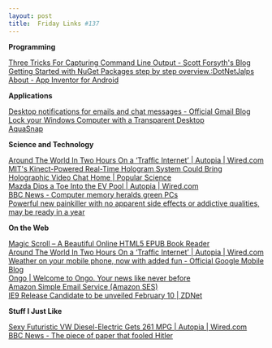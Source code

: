 ```yaml
---
layout: post
title:  Friday Links #137
---
```

**Programming**

[Three Tricks For Capturing Command Line Output - Scott Forsyth's Blog](http://weblogs.asp.net/owscott/archive/2011/01/23/three-tricks-for-capturing-command-line-output.aspx)   
[Getting Started with NuGet Packages step by step overview.:DotNetJalps ](http://jalpesh.blogspot.com/2011/01/getting-started-with-nuget-packages.html)   
[About - App Inventor for Android](http://appinventor.googlelabs.com/about/index.html)

**Applications**

[Desktop notifications for emails and chat messages - Official Gmail Blog](http://gmailblog.blogspot.com/2011/01/desktop-notifications-for-emails-and.html)   
[Lock your Windows Computer with a Transparent Desktop ](http://www.labnol.org/software/transparent-lock-for-windows/18570/)   
[AquaSnap ](http://www.nurgo-software.com/products/aquasnap)

**Science and Technology**

[Around The World In Two Hours On a ‘Traffic Internet’ | Autopia | Wired.com](http://www.wired.com/autopia/2011/01/drive-around-the-world-in-two-hours-on-the-traffic-internet/)   
[MIT's Kinect-Powered Real-Time Hologram System Could Bring Holographic Video Chat Home | Popular Science](http://www.popsci.com/technology/article/2011-01/mits-kinect-powered-live-video-hologram-system-brings-holographic-telepresence-closer)   
[Mazda Dips a Toe Into the EV Pool | Autopia | Wired.com](http://www.wired.com/autopia/2011/01/mazda-dips-a-toe-into-the-ev-pool/)   
[BBC News - Computer memory heralds green PCs ](http://www.bbc.co.uk/news/technology-12265550)   
[Powerful new painkiller with no apparent side effects or addictive qualities, may be ready in a year](http://www.sciencedaily.com/releases/2011/01/110128145937.htm?utm_source=feedburner&utm_medium=feed&utm_campaign=Feed%3A+sciencedaily+%28ScienceDaily%3A+Latest+Science+News%29)

**On the Web**

[Magic Scroll – A Beautiful Online HTML5 EPUB Book Reader](http://www.makeuseof.com/tag/magic-scroll-beautiful-online-html5-epub-book-reader/)   
[Around The World In Two Hours On a ‘Traffic Internet’ | Autopia | Wired.com](http://www.wired.com/autopia/2011/01/drive-around-the-world-in-two-hours-on-the-traffic-internet/)   
[Weather on your mobile phone, now with added fun - Official Google Mobile Blog](http://googlemobile.blogspot.com/2011/01/weather-on-your-mobile-phone-now-with.html)   
[Ongo | Welcome to Ongo. Your news like never before](http://ongo.com/)   
[Amazon Simple Email Service (Amazon SES)](http://aws.amazon.com/ses/?ref_=pe_12300_18476200)   
[IE9 Release Candidate to be unveiled February 10 | ZDNet](http://www.zdnet.com/blog/bott/ie9-release-candidate-to-be-unveiled-february-10/2931?utm_source=feedburner&utm_medium=feed&utm_campaign=Feed%3A+zdnet%2FBott+%28ZDNet+Ed+Bott%27s+Microsoft+Report%29)

**Stuff I Just Like**

[Sexy Futuristic VW Diesel-Electric Gets 261 MPG | Autopia | Wired.com ](http://www.wired.com/autopia/2011/01/vw-xl1-concept-car/)   
[BBC News - The piece of paper that fooled Hitler](http://www.bbc.co.uk/news/magazine-12266109)
